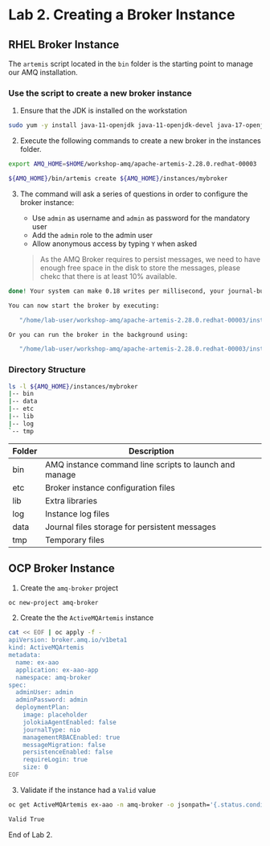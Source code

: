 # Lab 2. Creating a Broker Instance

## RHEL Broker Instance

The `artemis` script located in the `bin` folder is the starting point to manage our AMQ installation.

### Use the script to create a new broker instance

1. Ensure that the JDK is installed on the workstation

```bash
sudo yum -y install java-11-openjdk java-11-openjdk-devel java-17-openjdk-headless
```

2. Execute the following commands to create a new broker in the instances folder.

```bash
export AMQ_HOME=$HOME/workshop-amq/apache-artemis-2.28.0.redhat-00003

${AMQ_HOME}/bin/artemis create ${AMQ_HOME}/instances/mybroker
```

3. The command will ask a series of questions in order to configure the broker instance:

   * Use `admin` as username and `admin` as password for the mandatory user
   * Add the `admin` role to the admin user
   * Allow anonymous access by typing `Y` when asked

   > As the AMQ Broker requires to persist messages, we need to have enough free space in the disk to store the messages, please chekc that there is at least 10% available.

```bash
done! Your system can make 0.18 writes per millisecond, your journal-buffer-timeout will be 5624000

You can now start the broker by executing:  

   "/home/lab-user/workshop-amq/apache-artemis-2.28.0.redhat-00003/instances/mybroker/bin/artemis" run

Or you can run the broker in the background using:

   "/home/lab-user/workshop-amq/apache-artemis-2.28.0.redhat-00003/instances/mybroker/bin/artemis-service" start
```

### Directory Structure

```bash
ls -l ${AMQ_HOME}/instances/mybroker
|-- bin
|-- data
|-- etc
|-- lib
|-- log
`-- tmp
```

| Folder | Description |
| ------ | ----------- |
| bin    | AMQ instance command line scripts to launch and manage |
| etc    | Broker instance configuration files |
| lib    | Extra libraries                                        |
| log    | Instance log files |
| data   | Journal files storage for persistent messages          |
| tmp | Temporary files |

## OCP Broker Instance

1. Create the `amq-broker` project

```bash
oc new-project amq-broker
```

2. Create the the `ActiveMQArtemis` instance

```bash
cat << EOF | oc apply -f -
apiVersion: broker.amq.io/v1beta1
kind: ActiveMQArtemis
metadata:
  name: ex-aao
  application: ex-aao-app
  namespace: amq-broker
spec:
  adminUser: admin
  adminPassword: admin
  deploymentPlan:
    image: placeholder
    jolokiaAgentEnabled: false
    journalType: nio
    managementRBACEnabled: true
    messageMigration: false
    persistenceEnabled: false
    requireLogin: true
    size: 0
EOF
```

3. Validate if the instance had a `Valid` value

```bash
oc get ActiveMQArtemis ex-aao -n amq-broker -o jsonpath='{.status.conditions[0].type} {.status.conditions[0].status}{"\n"}'

Valid True
```

End of Lab 2.

